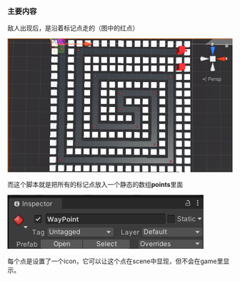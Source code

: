 ### 主要内容

敌人出现后，是沿着标记点走的（图中的红点）

<img src="pic\WayPoints.png" alt="WayPoints"  />

而这个脚本就是把所有的标记点放入一个静态的数组**points**里面



![WayPoints2](pic\WayPoints2.png)

每个点是设置了一个icon，它可以让这个点在scene中显现，但不会在game里显示。